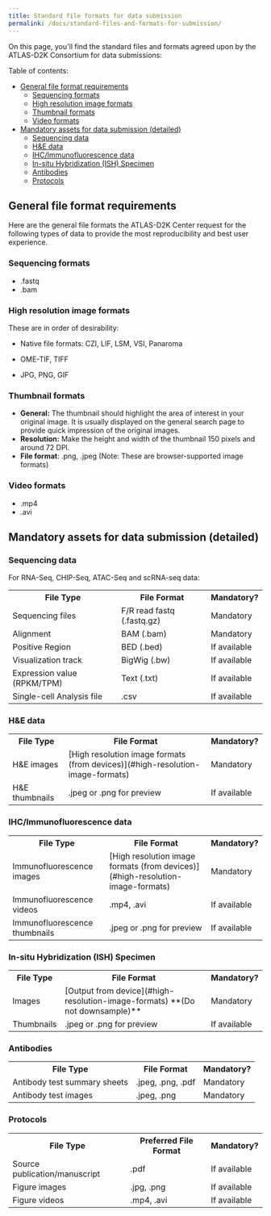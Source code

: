 ```yaml
---
title: Standard file formats for data submission
permalink: /docs/standard-files-and-formats-for-submission/
---
```


On this page, you'll find the standard files and formats agreed upon by the ATLAS-D2K Consortium for data submissions:

Table of contents:
- [General file format requirements](#general-file-format-requirements)
  - [Sequencing formats](#sequencing-formats)
  - [High resolution image formats](#high-resolution-image-formats)
  - [Thumbnail formats](#thumbnail-formats)
  - [Video formats](#video-formats)
- [Mandatory assets for data submission (detailed)](#mandatory-assets-for-data-submission-detailed)
  - [Sequencing data](#sequencing-data)
  - [H\&E data](#he-data)
  - [IHC/Immunofluorescence data](#ihcimmunofluorescence-data)
  - [In-situ Hybridization (ISH) Specimen](#in-situ-hybridization-ish-specimen)
  - [Antibodies](#antibodies)
  - [Protocols](#protocols)


## General file format requirements

Here are the general file formats the ATLAS-D2K Center request for the following types of data to provide the most reproducibility and best user experience.

### Sequencing formats

* .fastq
* .bam


### High resolution image formats

These are in order of desirability:

* Native file formats: CZI, LIF, LSM, VSI, Panaroma

* OME-TIF, TIFF

* JPG, PNG, GIF


### Thumbnail formats

* **General:** The thumbnail should highlight the area of interest in your original image. It is usually displayed on the general search page to provide quick impression of the original images.
* **Resolution:** Make the height and width of the thumbnail 150 pixels and around 72 DPI.
* **File format**: .png, .jpeg (Note: These are browser-supported image formats)

### Video formats

* .mp4
* .avi

## Mandatory assets for data submission (detailed)

### Sequencing data

For RNA-Seq, CHIP-Seq, ATAC-Seq and scRNA-seq data:

<table>
  <tr>
    <th>File Type</th>
    <th>File Format</th>
    <th>Mandatory?</th>
  </tr>
  <tr>
    <td>Sequencing files</td>
    <td>F/R read fastq (.fastq.gz)</td>
    <td>Mandatory</td>
  </tr>
  <tr>
    <td>Alignment </td>
    <td>BAM (.bam)</td>
    <td>Mandatory</td>
  </tr>
  <tr>
    <td>Positive Region</td>
    <td>BED (.bed)</td>
    <td>If available</td>
  </tr>
  <tr>
    <td>Visualization track</td>
    <td>BigWig (.bw)</td>
    <td>If available</td>
  </tr>
  <tr>
    <td>Expression value (RPKM/TPM)</td>
    <td>Text (.txt)</td>
    <td>If available</td>
  </tr>
  <tr>
    <td>Single-cell Analysis file</td>
    <td>.csv</td>
    <td>If available</td>
  </tr>
</table>


### H&E data

<table>
  <tr>
    <th>File Type</th>
    <th>File Format</th>
    <th>Mandatory?</th>
  </tr>
  <tr>
    <td>H&E images</td>
    <td>[High resolution image formats (from devices)](#high-resolution-image-formats)</td>
    <td>Mandatory</td>
  </tr>
  <tr>
    <td>H&E thumbnails</td>
    <td>.jpeg or .png for preview</td>
    <td>If available</td>
  </tr>
</table>


### IHC/Immunofluorescence data

<table>
  <tr>
    <th>File Type</th>
    <th>File Format</th>
    <th>Mandatory?</th>
  </tr>
  <tr>
    <td>Immunofluorescence images </td>
    <td>[High resolution image formats (from devices)](#high-resolution-image-formats)</td>
    <td>Mandatory</td>
  </tr>
  <tr>
    <td>Immunofluorescence videos</td>
    <td>.mp4, .avi</td>
    <td>If available</td>
  </tr>
  <tr>
    <td>Immunofluorescence thumbnails</td>
    <td>.jpeg or .png for preview</td>
    <td>If available</td>
  </tr>
</table>


### In-situ Hybridization (ISH) Specimen

<table>
  <tr>
    <th>File Type</th>
    <th>File Format</th>
    <th>Mandatory?</th>
  </tr>
  <tr>
    <td>Images</td>
    <td>[Output from device](#high-resolution-image-formats) **(Do not downsample)**</td>
    <td>Mandatory</td>
  </tr>
  <tr>
    <td>Thumbnails</td>
    <td>.jpeg or .png for preview</td>
    <td>If available</td>
  </tr>
</table>


### Antibodies

<table>
  <tr>
    <th>File Type</th>
    <th>File Format</th>
    <th>Mandatory?</th>
  </tr>
  <tr>
    <td>Antibody test summary sheets</td>
    <td>.jpeg, .png, .pdf</td>
    <td>Mandatory</td>
  </tr>
  <tr>
    <td>Antibody test images</td>
    <td>.jpeg, .png</td>
    <td>Mandatory</td>
  </tr>
</table>


### Protocols

<table>
  <tr>
    <th>File Type</th>
    <th>Preferred File Format</th>
    <th>Mandatory?</th>
  </tr>
  <tr>
    <td>Source publication/manuscript</td>
    <td>.pdf</td>
    <td>If available</td>
  </tr>
  <tr>
    <td>Figure images</td>
    <td>.jpg, .png</td>
    <td>If available</td>
  </tr>
  <tr>
    <td>Figure videos</td>
    <td>.mp4, .avi</td>
    <td>If available</td>
  </tr>
</table>
